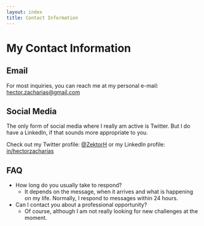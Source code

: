 ```yaml
---
layout: index
title: Contact Information
---
```


# My Contact Information

## Email

For most inquiries, you can reach me at my personal e-mail: [hector.zacharias@gmail.com](mailto:hector.zacharias@gmail.com)

## Social Media

The only form of social media where I really am active is Twitter. But I do have a LinkedIn, if that sounds more appropriate to you.

Check out my Twitter profile: [@ZektorH](https://twitter.com/zektorh)
or my LinkedIn profile: [in/hectorzacharias](https://linkedin.com/in/hectorzacharias)

## FAQ

- How long do you usually take to respond?
  - It depends on the message, when it arrives and what is happening on my life. Normally, I respond to messages within 24 hours.
- Can I contact you about a professional opportunity?
  - Of course, although I am not really looking for new challenges at the moment.
